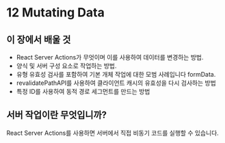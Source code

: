 # 12 Mutating Data

## 이 장에서 배울 것

- React Server Actions가 무엇이며 이를 사용하여 데이터를 변경하는 방법.
- 양식 및 서버 구성 요소로 작업하는 방법.
- 유형 유효성 검사를 포함하여 기본 개체 작업에 대한 모범 사례입니다 formData.
- revalidatePathAPI를 사용하여 클라이언트 캐시의 유효성을 다시 검사하는 방법
- 특정 ID를 사용하여 동적 경로 세그먼트를 만드는 방법

## 서버 작업이란 무엇입니까?

React Server Actions를 사용하면 서버에서 직접 비동기 코드를 실행할 수 있습니다.
